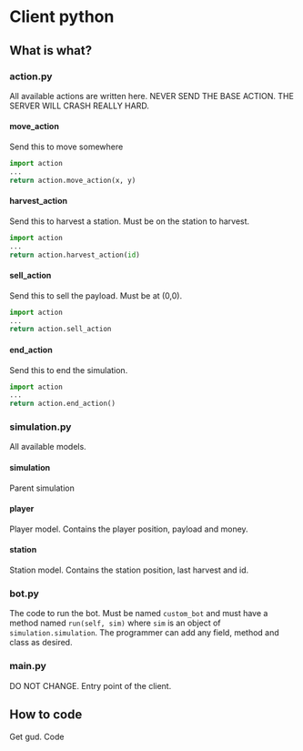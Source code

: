 # Client python

## What is what?

### action.py

All available actions are written here.
NEVER SEND THE BASE ACTION. THE SERVER WILL CRASH REALLY HARD.

#### move_action

Send this to move somewhere

```py
import action
...
return action.move_action(x, y)
```

#### harvest_action

Send this to harvest a station.
Must be on the station to harvest.

```py
import action
...
return action.harvest_action(id)
```

#### sell_action

Send this to sell the payload.
Must be at (0,0).

```py
import action
...
return action.sell_action
```

#### end_action

Send this to end the simulation.

```py
import action
...
return action.end_action()
```

### simulation.py

All available models.

#### simulation

Parent simulation

#### player

Player model. Contains the player position, payload and money.

#### station

Station model. Contains the station position, last harvest and id.

### bot.py

The code to run the bot. Must be named `custom_bot` and must have
a method named `run(self, sim)` where `sim` is an object of
`simulation.simulation`. The programmer can add any field, method
and class as desired.

### main.py

DO NOT CHANGE. Entry point of the client.

## How to code

Get gud. Code